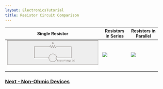 ```yaml
---
layout: ElectronicsTutorial
title: Resistor Circuit Comparison
---
```



| Single Resistor   | Resistors in Series  | Resistors in Parallel     |
|-------------------|--------------|----------|
| ![](../Support_Files/Resistor_Single.svg) | ![](../Support_Files/Resistors_in_Series.svg) | ![](../Support_Files/Resistors_in_Parallel.svg) |

### [Next - Non-Ohmic Devices](../Non-Ohmic_Devices)
